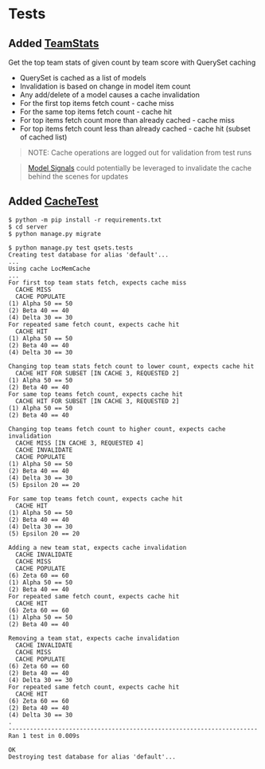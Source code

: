 # Tests


## Added [TeamStats](server/qsets/team_stats.py) 

Get the top team stats of given count by team score with QuerySet caching

- QuerySet is cached as a list of models
- Invalidation is based on change in model item count
- Any add/delete of a model causes a cache invalidation
- For the first top items fetch count - cache miss
- For the same top items fetch count - cache hit
- For top items fetch count more than already cached - cache miss
- For top items fetch count less than already cached - cache hit (subset of cached list)

> NOTE: Cache operations are logged out for validation from test runs

> [Model Signals](https://docs.djangoproject.com/en/3.0/ref/signals/) could potentially be leveraged to
> invalidate the cache behind the scenes for updates

## Added [CacheTest](server/qsets/tests.py)


```
$ python -m pip install -r requirements.txt
$ cd server
$ python manage.py migrate
```

```
$ python manage.py test qsets.tests
Creating test database for alias 'default'...
...
Using cache LocMemCache
...
For first top team stats fetch, expects cache miss
  CACHE MISS
  CACHE POPULATE
(1) Alpha 50 == 50
(2) Beta 40 == 40
(4) Delta 30 == 30
For repeated same fetch count, expects cache hit
  CACHE HIT
(1) Alpha 50 == 50
(2) Beta 40 == 40
(4) Delta 30 == 30

Changing top team stats fetch count to lower count, expects cache hit
  CACHE HIT FOR SUBSET [IN CACHE 3, REQUESTED 2]
(1) Alpha 50 == 50
(2) Beta 40 == 40
For same top teams fetch count, expects cache hit
  CACHE HIT FOR SUBSET [IN CACHE 3, REQUESTED 2]
(1) Alpha 50 == 50
(2) Beta 40 == 40

Changing top teams fetch count to higher count, expects cache invalidation
  CACHE MISS [IN CACHE 3, REQUESTED 4]
  CACHE INVALIDATE
  CACHE POPULATE
(1) Alpha 50 == 50
(2) Beta 40 == 40
(4) Delta 30 == 30
(5) Epsilon 20 == 20

For same top teams fetch count, expects cache hit
  CACHE HIT
(1) Alpha 50 == 50
(2) Beta 40 == 40
(4) Delta 30 == 30
(5) Epsilon 20 == 20

Adding a new team stat, expects cache invalidation
  CACHE INVALIDATE
  CACHE MISS
  CACHE POPULATE
(6) Zeta 60 == 60
(1) Alpha 50 == 50
(2) Beta 40 == 40
For repeated same fetch count, expects cache hit
  CACHE HIT
(6) Zeta 60 == 60
(1) Alpha 50 == 50
(2) Beta 40 == 40

Removing a team stat, expects cache invalidation
  CACHE INVALIDATE
  CACHE MISS
  CACHE POPULATE
(6) Zeta 60 == 60
(2) Beta 40 == 40
(4) Delta 30 == 30
For repeated same fetch count, expects cache hit
  CACHE HIT
(6) Zeta 60 == 60
(2) Beta 40 == 40
(4) Delta 30 == 30
.
----------------------------------------------------------------------
Ran 1 test in 0.009s

OK
Destroying test database for alias 'default'...
```


